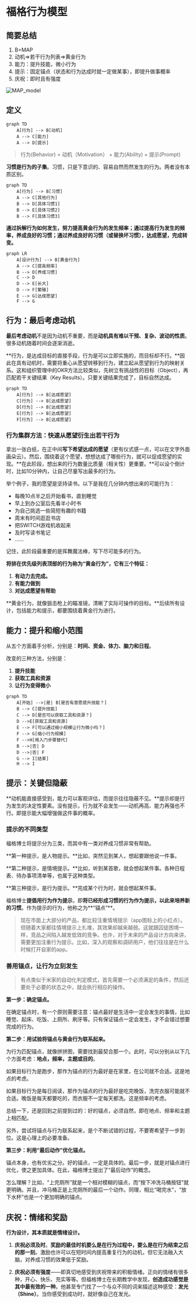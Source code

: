 # 福格行为模型

## 简要总结

1. B=MAP
2. 动机=>若干行为列表=>黄金行为
3. 能力：提升技能，微小行为
4. 提示：固定锚点（状态和行为达成时就一定做某事），即提升做事概率
5. 庆祝：即时且有强度

![MAP_model](http://yellowandgreen.xyz:5244/d/root/md_img/MAP_model.jpg?sign=pY_vDPi0YthqNnAOLb0eOb4Ufvuokj4pb3Bf0_T2ypk=:0)

## 定义

```mermaid
graph TD
    A[行为] --> B[动机]
    A --> C[能力]
    A --> D[提示]

```

> 行为(Behavior) = 动机（Motivation） + 能力(Ability) + 提示(Prompt)

**习惯是行为的子集**。习惯，只是下意识的、容易自然而然发生的行为。两者没有本质区别。

```mermaid
graph TD
    A[行为] --> B[习惯]
    A --> C[其他行为]
    B --> D[具体习惯1]
    B --> E[具体习惯2]
    B --> F[具体习惯3]
```

**通过拆解行为如何发生，努力提高黄金行为的发生频率；通过提高行为发生的频率，养成良好的习惯；通过养成良好的习惯（或替换坏习惯），达成愿望，完成转变。**

```mermaid
graph LR
    A[设计行为] --> B[黄金行为]
    A --> C[提高频率]
    B --> D[养成习惯]
    C --> D
    D --> E[长大]
    D --> F[繁殖]
    E --> G[达成愿望]
    F --> G
```

## 行为：最后考虑动机

**最后考虑动机**不是因为动机不重要，而是**动机具有难以干预、复杂、波动的性质**。很多动机随着时间会逐渐消逝。

**行为，是达成目标的直接手段，行为是可以立即实施的，而目标却不行。**因此在具有动机时，需要将重心从愿望转移到行为，建立起从愿望到行为的映射关系。这和组织管理中的OKR方法比较类似，先树立有挑战性的目标（Object），再匹配若干关键结果（Key Results）。只要关键结果完成了，目标自然达成。

```mermaid
graph TD
    A[行为] --> B[达成愿望]
    C[行为] --> B[达成愿望]
    D[行为] --> B[达成愿望]
    E[行为] --> B[达成愿望]
    F[行为] --> B[达成愿望]
```



### 行为集群方法：快速从愿望衍生出若干行为

拿出一张白纸，在正中间**写下希望达成的愿望**（更有仪式感一点，可以在文字外面画朵云）。然后，围绕着这个愿望，想想达成了哪些行为，就可以促成愿望的实现。**在此阶段，想出来的行为数量比质量（相关性）更重要。**可以设个倒计时，比如10分钟内，让自己尽量写出最多的行为。

举个例子，我的愿望是坚持读书。以下是我在几分钟内想出来的可能行为：

- 每晚10点半之后开始看书，直到睡觉
- 早上到办公室后先看半小时书
- 为自己挑选一些简短有趣的书籍
- 周末有时间逛逛书店
- 把SWITCH游戏机收起来
- 及时写读书笔记
- ……

记住，此阶段最重要的是挥舞魔法棒，写下尽可能多的行为。

**将排在优先级列表顶部的行为称为“黄金行为”，它有三个特征：**

1. **有动力去完成。**
2. **有能力做到**
3. **对达成愿望有帮助**

**黄金行为，就像狙击枪上的瞄准镜，清晰了实际可操作的目标。**后续所有设计，包括能力和提示，都要围绕着黄金行为进行。



## 能力：提升和缩小范围

从五个方面着手分析，分别是：**时间、资金、体力、脑力和日程**。

改变的三种方法，分别是：

1. **提升技能**
2. **获取工具和资源**
3. **让行为变得微小**

```mermaid
graph TD
    A[开始] -->|是| B[是否有意愿提升技能？]
    B --> C[提升技能]
    C --> D[是否可以获取工具和资源？]
    D -->E[获取工具和资源]
    E --> F[可以通过缩小规模让行为微小吗？]
    F --> G[缩小行为规模]
    F -->H[用入门步骤替代]
    B -->|否| D
    D -->|否| F
    G --> I[结束]
    H --> I
```



## 提示：关键但隐蔽

**动机能直接感受到，能力可以客观评估，而提示往往隐蔽不见。**提示却是行为发生的决定性要素。没有提示，行为就不会发生——动机再高、能力再强也不行。即提示能大幅增强做这件事的概率。



### **提示的不同类型**

福格博士将提示分为三类，而其中有一类对养成习惯非常有帮助。

**第一种提示，是人物提示。**比如，突然见到某人，想起要跟他说一件事。

**第二种提示，是情境提示。**比如，听到某首歌，就会想起某件事。各种日程表、待办事项清单等，也属于这种类型。

**第三种提示，是行为提示。**完成某个行为时，就会想起某件事。



福格博士**提倡用行为作为提示**，即**将已经形成习惯的行为作为提示，以此来培养新的习惯**。作为提示的行为，他称之为**“锚点”**。

> 现在市面上大部分的产品，都比较注重情境提示（app图标上的小红点）。但随着大家都往情境提示上扎堆，其效果却越来越弱。这就跟囚徒困境一样，竞品之间陷入越发低效的竞争。也许，对于未来的产品设计方向来讲，需要更加注重行为提示。比如，深入的观察和调研用户，他们往往是在什么时候打开自家的app。



### 善用锚点，让行为立刻发生

> 有点类似于米家的自动化判定模式，首先需要一个必须满足的条件，然后还要处于必要的状态之中，就会执行相应的操作。

**第一步：确定锚点。**

在确定锚点时，有一个原则需要注意：锚点最好是生活中一定会发生的事情，比如睡觉、起床、吃饭、上厕所、刷牙等。只有保证锚点一定会发生，才不会错过想要完成的行为。

**第二步：用试验将锚点与黄金行为联系起来。**

为行为匹配锚点，就像拼拼图，需要找到最契合那一个。此时，可以分别从以下几个方面考虑：**地点，频率，主题或目的**。

如果目标行为是跑步，那作为锚点的行为最好是在家里，在公司就不合适。这是地点的考虑。

如果目标行为是每日阅读，那作为锚点的行为最好是吃完晚饭，洗完衣服可能就不合适。晚饭是每天都要吃的，而衣服不一定每天都洗。这是频率的考虑。

总结一下，还是回到之前提到过的：好的锚点，必须自然，即在地点、频率和主题上相匹配。

另外，尝试将锚点与行为联系起来，是个不断试错的过程，不要寄希望于一步到位。这是心理上的必要准备。

**第三步：利用“最后动作”优化锚点。**

锚点本身，也有优劣之分。好的锚点，一定是具体的。最后一步，就是对锚点进行优化，使之更加具体。在此，福格博士提出了“最后动作”的概念。

怎么理解？比如，“上完厕所”就是一个相对模糊的锚点，而“按下冲洗马桶按钮”就更明确。并且，冲马桶正是上完厕所的最后一个动作。同理，相比“喝完水”，“放下水杯”也是一个更加明确的锚点。





## 庆祝：情绪和奖励

**行为设计，其本质就是情绪设计。**

1. **庆祝必须及时**。**奖励的最佳时机要么是在行为过程中，要么是在行为结束之后的那一刻**。激励也许可以在短时间内提高重复行为的动机，但它无法融入大脑，对养成习惯的效果低于奖励。

2. **庆祝必须有强度**——即真切地感受到庆祝带来的积极情绪。正向的情绪有很多种，开心、快乐、充实等等。但福格博士在长期教学中发现，**创造成功感觉是其中最有效的一种**。他甚至专门找了一个与众不同的词来描述这种感受：**发光（Shine）**。当你感受到成功时，就好像自己在发光。
